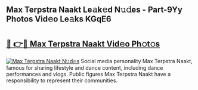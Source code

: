 ## Max Terpstra Naakt Le𝚊k𝚎d N𝚞𝚍es - Part-9Yy Photos Vid𝚎o Le𝚊ks KGqE6

# <h2><a href="http://fb2qxp6.evod.top/?m=Max+Terpstra+Naakt">🔗 👉🔴 Max Terpstra Naakt Vid𝚎o Ph𝚘t𝚘s</a></h2>

[![Max Terpstra Naakt N𝚞d𝚎s](https://i.imgur.com/8V9OHl7.gif)](http://fb2qxp6.evod.top/?m=Max+Terpstra+Naakt)
Social media personality Max Terpstra Naakt, famous for sharing lifestyle and dance content, including dance performances and vlogs. Public figures Max Terpstra Naakt have a responsibility to represent their communities. 
